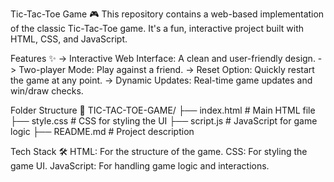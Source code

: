 Tic-Tac-Toe Game 🎮
This repository contains a web-based implementation of the classic Tic-Tac-Toe game. 
It's a fun, interactive project built with HTML, CSS, and JavaScript.

Features ✨
-> Interactive Web Interface: A clean and user-friendly design.
-> Two-player Mode: Play against a friend.
-> Reset Option: Quickly restart the game at any point.
-> Dynamic Updates: Real-time game updates and win/draw checks.

Folder Structure 📂
TIC-TAC-TOE-GAME/
├── index.html          # Main HTML file
├── style.css           # CSS for styling the UI
├── script.js           # JavaScript for game logic
├── README.md           # Project description

Tech Stack 🛠️
HTML: For the structure of the game.
CSS: For styling the game UI.
JavaScript: For handling game logic and interactions.
